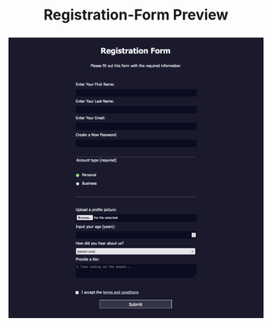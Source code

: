 # <p align="center">Registration-Form Preview</p>

<p align="center">
  <img src="https://github.com/chelspark/Registration-Form/blob/main/Registration%20Form.png?raw=true">
</p>
